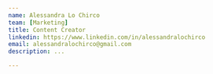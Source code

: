 ```yaml
---
name: Alessandra Lo Chirco
team: [Marketing]
title: Content Creator
linkedin: https://www.linkedin.com/in/alessandralochirco
email: alessandralochirco@gmail.com
description: ...

---
```

